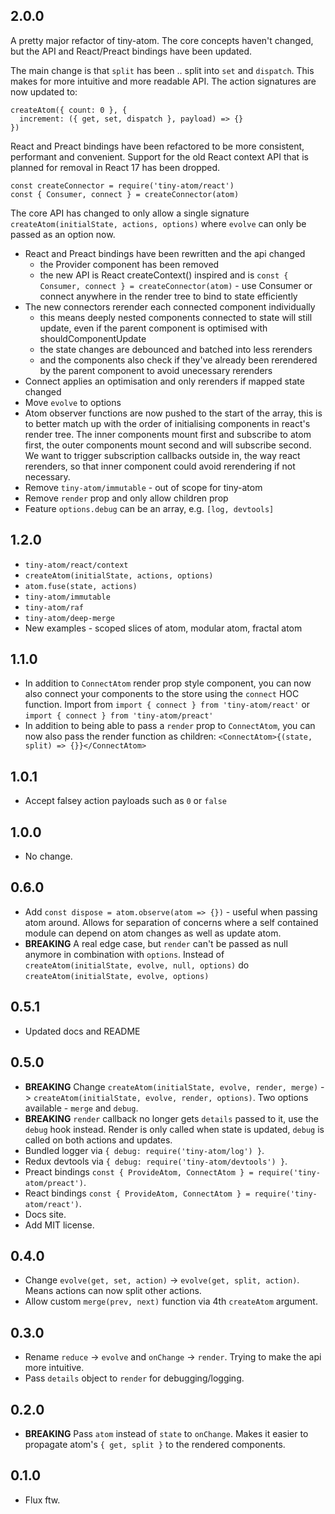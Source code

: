 ## 2.0.0

A pretty major refactor of tiny-atom. The core concepts haven't changed, but the API and React/Preact bindings have been updated.

The main change is that `split` has been .. split into `set` and `dispatch`. This makes for more intuitive and more readable API. The action signatures are now updated to:

```
createAtom({ count: 0 }, {
  increment: ({ get, set, dispatch }, payload) => {}
})
```

React and Preact bindings have been refactored to be more consistent, performant and convenient. Support for the old React context API that is planned for removal in React 17 has been dropped.

```
const createConnector = require('tiny-atom/react')
const { Consumer, connect } = createConnector(atom)
```

The core API has changed to only allow a single signature `createAtom(initialState, actions, options)` where `evolve` can only be passed as an option now.

* React and Preact bindings have been rewritten and the api changed
    - the Provider component has been removed
    - the new API is React createContext() inspired and is `const { Consumer, connect } = createConnector(atom)` - use Consumer or connect anywhere in the render tree to bind to state efficiently
* The new connectors rerender each connected component individually
    - this means deeply nested components connected to state will still update, even if the parent component is optimised with shouldComponentUpdate
    - the state changes are debounced and batched into less rerenders
    - and the components also check if they've already been rerendered by the parent component to avoid unecessary rerenders
* Connect applies an optimisation and only rerenders if mapped state changed
* Move `evolve` to options
* Atom observer functions are now pushed to the start of the array, this is to better match up with the order of initialising components in react's render tree. The inner components mount first and subscribe to atom first, the outer components mount second and will subscribe second. We want to trigger subscription callbacks outside in, the way react rerenders, so that inner component could avoid rerendering if not necessary.
* Remove `tiny-atom/immutable` - out of scope for tiny-atom
* Remove `render` prop and only allow children prop
* Feature `options.debug` can be an array, e.g. `[log, devtools]`

## 1.2.0

* `tiny-atom/react/context`
* `createAtom(initialState, actions, options)`
* `atom.fuse(state, actions)`
* `tiny-atom/immutable`
* `tiny-atom/raf`
* `tiny-atom/deep-merge`
* New examples - scoped slices of atom, modular atom, fractal atom

## 1.1.0

* In addition to `ConnectAtom` render prop style component, you can now also connect your components to the store using the `connect` HOC function. Import from `import { connect } from 'tiny-atom/react'` or `import { connect } from 'tiny-atom/preact'`
* In addition to being able to pass a `render` prop to `ConnectAtom`, you can now also pass the render function as children: `<ConnectAtom>{(state, split) => {}}</ConnectAtom>`

## 1.0.1

* Accept falsey action payloads such as `0` or `false`

## 1.0.0

* No change.

## 0.6.0

* Add `const dispose = atom.observe(atom => {})` - useful when passing atom around. Allows for separation of concerns where a self contained module can depend on atom changes as well as update atom.
* **BREAKING** A real edge case, but `render` can't be passed as null anymore in combination with `options`. Instead of `createAtom(initialState, evolve, null, options)` do `createAtom(initialState, evolve, options)`

## 0.5.1

* Updated docs and README

## 0.5.0

* **BREAKING** Change `createAtom(initialState, evolve, render, merge)` -> `createAtom(initialState, evolve, render, options)`. Two options available - `merge` and `debug`.
* **BREAKING** `render` callback no longer gets `details` passed to it, use the `debug` hook instead. Render is only called when state is updated, `debug` is called on both actions and updates.
* Bundled logger via `{ debug: require('tiny-atom/log') }`.
* Redux devtools via `{ debug: require('tiny-atom/devtools') }`.
* Preact bindings `const { ProvideAtom, ConnectAtom } = require('tiny-atom/preact')`.
* React bindings `const { ProvideAtom, ConnectAtom } = require('tiny-atom/react')`.
* Docs site.
* Add MIT license.

## 0.4.0

* Change `evolve(get, set, action)` -> `evolve(get, split, action)`. Means actions can now split other actions.
* Allow custom `merge(prev, next)` function via 4th `createAtom` argument.

## 0.3.0

* Rename `reduce` -> `evolve` and `onChange` -> `render`. Trying to make the api more intuitive.
* Pass `details` object to `render` for debugging/logging.

## 0.2.0

* **BREAKING** Pass `atom` instead of `state` to `onChange`. Makes it easier to propagate atom's `{ get, split }` to the rendered components.

## 0.1.0

* Flux ftw.
